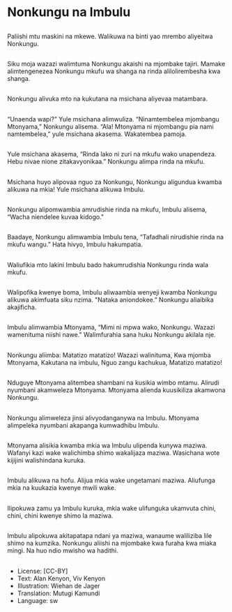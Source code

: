 # Nonkungu na Imbulu

##
Paliishi mtu maskini na mkewe.
Walikuwa na binti yao mrembo
aliyeitwa Nonkungu.


##
Siku moja wazazi walimtuma
Nonkungu akaishi na mjombake
tajiri.
Mamake alimtengenezea
Nonkungu mkufu wa shanga na
rinda alilolirembesha kwa
shanga.


##
Nonkungu alivuka mto na
kukutana na msichana aliyevaa
matambara.


##
“Unaenda wapi?” Yule msichana
alimwuliza.
“Ninamtembelea mjombangu
Mtonyama,” Nonkungu alisema.
“Ala! Mtonyama ni mjombangu
pia nami namtembelea,” yule
msichana akasema.
Wakatembea pamoja.


##
Yule msichana akasema, “Rinda
lako ni zuri na mkufu wako
unapendeza. Hebu nivae nione
zitakavyonikaa.”
Nonkungu alimpa rinda na
mkufu.


##
Msichana huyo alipovaa nguo
za
Nonkungu, Nonkungu aligundua
kwamba alikuwa na mkia!
Yule msichana alikuwa Imbulu.


##
Nonkungu alipomwambia
amrudishie rinda na mkufu,
Imbulu alisema, “Wacha
niendelee kuvaa kidogo."


##
Baadaye, Nonkungu
alimwambia Imbulu tena,
“Tafadhali nirudishie rinda na
mkufu wangu.”
Hata hivyo, Imbulu hakumpatia.


##
Waliufikia mto lakini Imbulu
bado hakumrudishia Nonkungu
rinda wala mkufu.


##
Walipofika kwenye boma,
Imbulu aliwaambia wenyeji
kwamba Nonkungu alikuwa
akimfuata siku nzima.
"Nataka aniondokee.”
Nonkungu aliaibika akajificha.


##
Imbulu alimwambia Mtonyama,
“Mimi ni mpwa wako,
Nonkungu. Wazazi wamenituma
niishi nawe."
Walimfurahia sana huku
Nonkungu akilala nje.


##
Nonkungu aliimba:
Matatizo matatizo!
Wazazi walinituma,
Kwa mjomba Mtonyama,
Kakutana na imbulu,
Nguo zangu kachukua,
Matatizo matatizo!


##
Nduguye Mtonyama alitembea
shambani na kusikia wimbo
mtamu.
Alirudi nyumbani akamweleza
Mtonyama.
Mtonyama alienda kuusikiliza
akamwona Nonkungu.


##
Nonkungu alimweleza jinsi
alivyodanganywa na Imbulu.
Mtonyama alimpeleka
nyumbani akapanga
kumwadhibu Imbulu.


##
Mtonyama alisikia kwamba
mkia wa Imbulu ulipenda
kunywa maziwa.
Wafanyi kazi wake walichimba
shimo wakalijaza maziwa.
Wasichana wote kijijini
walishindana kuruka.


##
Imbulu alikuwa na hofu.
Alijua mkia wake ungetamani
maziwa.
Aliufunga mkia na kuukazia
kwenye mwili wake.


##
Ilipokuwa zamu ya Imbulu
kuruka, mkia wake ulifunguka
ukamvuta chini, chini, chini
kwenye shimo la maziwa.


##
Imbulu alipokuwa akitapatapa
ndani ya maziwa, wanaume
waliliziba lile shimo na kumzika.
Nonkungu aliishi na mjombake
kwa furaha kwa miaka mingi.
Na huo ndio mwisho wa hadithi.


##
* License: [CC-BY]
* Text: Alan Kenyon, Viv Kenyon
* Illustration: Wiehan de Jager
* Translation: Mutugi Kamundi
* Language: sw
